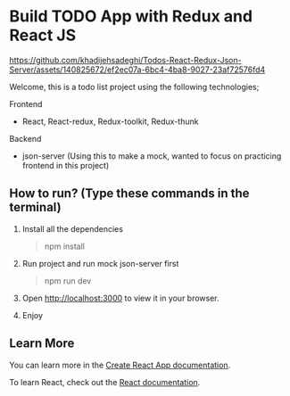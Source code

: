 # Build TODO App with Redux and React JS

https://github.com/khadijehsadeghi/Todos-React-Redux-Json-Server/assets/140825672/ef2ec07a-6bc4-4ba8-9027-23af72576fd4



Welcome, this is a todo list project using the following technologies;

Frontend
- React, React-redux, Redux-toolkit, Redux-thunk

Backend
- json-server (Using this to make a mock, wanted to focus on practicing frontend in this project)



## How to run? (Type these commands in the terminal)

1. Install all the dependencies

   > npm install

2. Run project and run mock json-server first

   > npm run dev
  
3. Open [http://localhost:3000](http://localhost:3000) to view it in your browser.
4. Enjoy

## Learn More

You can learn more in the [Create React App documentation](https://facebook.github.io/create-react-app/docs/getting-started).

To learn React, check out the [React documentation](https://reactjs.org/).
